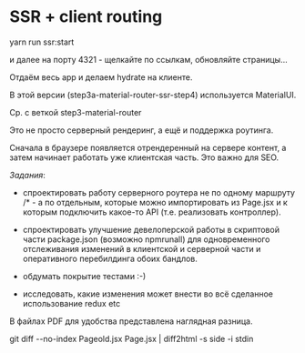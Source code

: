 # SSR + client routing

yarn run ssr:start

и далее на порту 4321 - щелкайте по ссылкам, обновляйте страницы...

Отдаём весь app и делаем hydrate на клиенте.

В этой версии (step3a-material-router-ssr-step4) используется MaterialUI.

Ср. с веткой step3-material-router

Это не просто серверный рендеринг, а ещё и поддержка роутинга.

Сначала в браузере появляется отрендеренный на сервере контент, а затем начинает работать уже клиентская часть. Это важно для SEO.

*Задания*:

 - спроектировать работу серверного роутера не по одному маршруту /* - а по отдельным, которые можно импортировать из  Page.jsx и к которым подключить какое-то API (т.е. реализовать контроллер).

 - спроектировать улучшение девелоперской работы в скриптовой части package.json (возможно npmrunall) для одновременного отслеживания изменений в клиентской и серверной части и оперативного перебилдинга обоих бандлов.

 - обдумать покрытие тестами :-)

 - исследовать, какие изменения может внести во всё сделанное использование redux etc




В файлах PDF для удобства представлена наглядная разница.

git diff --no-index Pageold.jsx Page.jsx | diff2html -s side -i stdin

